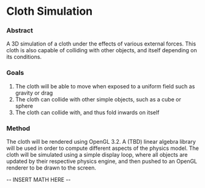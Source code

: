  # Cloth Simulation
 
 ### Abstract
 
 A 3D simulation of a cloth under the effects of various external forces. This cloth is also capable of colliding with other objects, and itself depending on its conditions.
 
 ### Goals
 
 1) The cloth will be able to move when exposed to a uniform field such as gravity or drag
 2) The cloth can collide with other simple objects, such as a cube or sphere
 3) The cloth can collide with, and thus fold inwards on itself
 
 ### Method
 
 The cloth will be rendered using OpenGL 3.2. A (TBD) linear algebra library will be used in order to compute different aspects of the physics model. The cloth will be simulated using a simple display loop, where all objects are updated by their respective physics engine, and then pushed to an OpenGL renderer to be drawn to the screen.
 
 -- INSERT MATH HERE --
 
